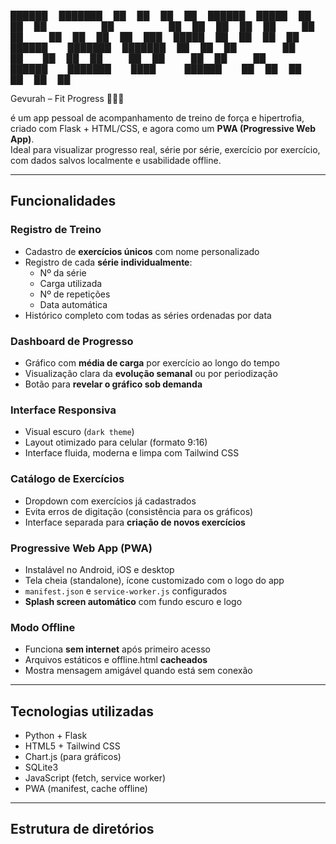  ██████      ███████     ██    ██     ██    ██     ██████       █████      ██   ██ 
██           ██          ██    ██     ██    ██     ██   ██     ██   ██     ██   ██ 
██   ███     █████       ██    ██     ██    ██     ██████      ███████     ███████ 
██    ██     ██           ██  ██      ██    ██     ██   ██     ██   ██     ██   ██ 
 ██████      ███████       ████        ██████      ██   ██     ██   ██     ██   ██  


Gevurah – Fit Progress 🏋🏽‍♂️

é um app pessoal de acompanhamento de treino de força e hipertrofia, criado com Flask + HTML/CSS, e agora como um **PWA (Progressive Web App)**.  
Ideal para visualizar progresso real, série por série, exercício por exercício, com dados salvos localmente e usabilidade offline.

---

##  Funcionalidades

### Registro de Treino
- Cadastro de **exercícios únicos** com nome personalizado
- Registro de cada **série individualmente**:
  - Nº da série
  - Carga utilizada
  - Nº de repetições
  - Data automática
- Histórico completo com todas as séries ordenadas por data

### Dashboard de Progresso
- Gráfico com **média de carga** por exercício ao longo do tempo
- Visualização clara da **evolução semanal** ou por periodização
- Botão para **revelar o gráfico sob demanda**

### Interface Responsiva
- Visual escuro (`dark theme`)
- Layout otimizado para celular (formato 9:16)
- Interface fluida, moderna e limpa com Tailwind CSS

###   Catálogo de Exercícios
- Dropdown com exercícios já cadastrados
- Evita erros de digitação (consistência para os gráficos)
- Interface separada para **criação de novos exercícios**

###   Progressive Web App (PWA)
- Instalável no Android, iOS e desktop
- Tela cheia (standalone), ícone customizado com o logo do app
- `manifest.json` e `service-worker.js` configurados
- **Splash screen automático** com fundo escuro e logo

###   Modo Offline
- Funciona **sem internet** após primeiro acesso
- Arquivos estáticos e offline.html **cacheados**
- Mostra mensagem amigável quando está sem conexão

---

##   Tecnologias utilizadas

- Python + Flask
- HTML5 + Tailwind CSS
- Chart.js (para gráficos)
- SQLite3
- JavaScript (fetch, service worker)
- PWA (manifest, cache offline)

---

##   Estrutura de diretórios

